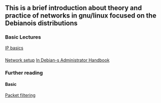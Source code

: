 ## This is a brief introduction about theory and practice of networks in gnu/linux focused on the Debianois distributions  

### Basic Lectures
[IP basics](https://www.netfilter.org/documentation/HOWTO/networking-concepts-HOWTO.html#toc10)  

###
[Network setup](https://www.debian.org/doc/manuals/debian-reference/ch05.en.html)
[In Debian-s Administrator Handbook](https://www.debian.org/doc/manuals/debian-handbook/sect.network-config)

### Further reading   
#### Basic  
[Packet filtering](https://www.netfilter.org/documentation/HOWTO/packet-filtering-HOWTO.html)
